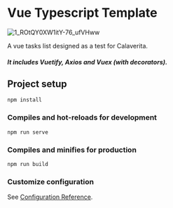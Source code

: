 # Vue Typescript Template

![1_ROtQY0XW1itY-76_ufVHww](https://user-images.githubusercontent.com/68203934/121824469-58091a00-cc7a-11eb-86a8-56181e60285b.png)

A vue tasks list designed as a test for Calaverita.

<h5>It includes Vuetify, Axios and Vuex (with decorators).</h5>

## Project setup
```
npm install
```

### Compiles and hot-reloads for development
```
npm run serve
```

### Compiles and minifies for production
```
npm run build
```

### Customize configuration
See [Configuration Reference](https://cli.vuejs.org/config/).
